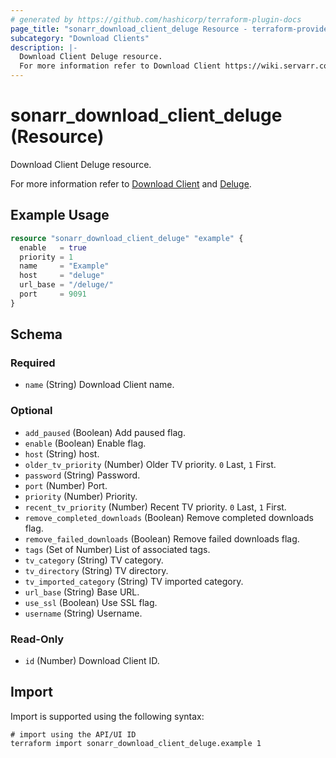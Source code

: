 ```yaml
---
# generated by https://github.com/hashicorp/terraform-plugin-docs
page_title: "sonarr_download_client_deluge Resource - terraform-provider-sonarr"
subcategory: "Download Clients"
description: |-
  Download Client Deluge resource.
  For more information refer to Download Client https://wiki.servarr.com/sonarr/settings#download-clients and Deluge https://wiki.servarr.com/sonarr/supported#deluge.
---
```


# sonarr_download_client_deluge (Resource)

<!-- subcategory:Download Clients -->Download Client Deluge resource.
For more information refer to [Download Client](https://wiki.servarr.com/sonarr/settings#download-clients) and [Deluge](https://wiki.servarr.com/sonarr/supported#deluge).

## Example Usage

```terraform
resource "sonarr_download_client_deluge" "example" {
  enable   = true
  priority = 1
  name     = "Example"
  host     = "deluge"
  url_base = "/deluge/"
  port     = 9091
}
```

<!-- schema generated by tfplugindocs -->
## Schema

### Required

- `name` (String) Download Client name.

### Optional

- `add_paused` (Boolean) Add paused flag.
- `enable` (Boolean) Enable flag.
- `host` (String) host.
- `older_tv_priority` (Number) Older TV priority. `0` Last, `1` First.
- `password` (String) Password.
- `port` (Number) Port.
- `priority` (Number) Priority.
- `recent_tv_priority` (Number) Recent TV priority. `0` Last, `1` First.
- `remove_completed_downloads` (Boolean) Remove completed downloads flag.
- `remove_failed_downloads` (Boolean) Remove failed downloads flag.
- `tags` (Set of Number) List of associated tags.
- `tv_category` (String) TV category.
- `tv_directory` (String) TV directory.
- `tv_imported_category` (String) TV imported category.
- `url_base` (String) Base URL.
- `use_ssl` (Boolean) Use SSL flag.
- `username` (String) Username.

### Read-Only

- `id` (Number) Download Client ID.

## Import

Import is supported using the following syntax:

```shell
# import using the API/UI ID
terraform import sonarr_download_client_deluge.example 1
```
